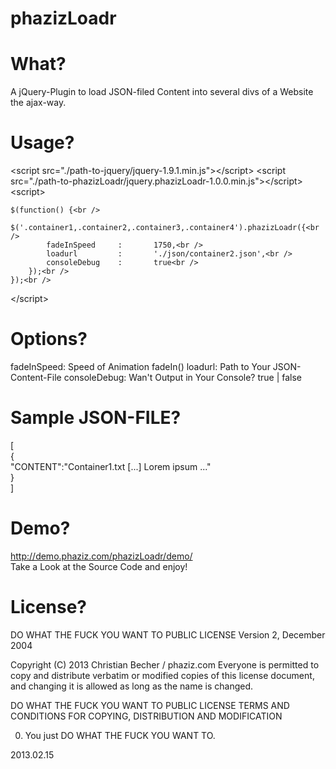 phazizLoadr
===========


What?
=====
A jQuery-Plugin to load JSON-filed Content into several divs of a Website the ajax-way.


Usage?
======
&lt;script src="./path-to-jquery/jquery-1.9.1.min.js"&gt;&lt;/script&gt;
&lt;script src="./path-to-phazizLoadr/jquery.phazizLoadr-1.0.0.min.js"&gt;&lt;/script&gt;
&lt;script&gt;
    
	$(function() {<br />
        $('.container1,.container2,.container3,.container4').phazizLoadr({<br />
            fadeInSpeed     :       1750,<br />
            loadurl         :       './json/container2.json',<br />
            consoleDebug    :       true<br />
        });<br />
    });<br />
&lt;/script&gt;


Options?
========
fadeInSpeed: Speed of Animation fadeIn()
loadurl: Path to Your JSON-Content-File
consoleDebug: Wan't Output in Your Console? true | false


Sample JSON-FILE?
=================
[<br />
	{<br />
		"CONTENT":"Container1.txt [...] Lorem ipsum ..."<br />
	}<br />
]<br />


Demo?
=====
http://demo.phaziz.com/phazizLoadr/demo/<br />
Take a Look at the Source Code and enjoy!


License?
========
DO WHAT THE FUCK YOU WANT TO PUBLIC LICENSE
Version 2, December 2004
 
Copyright (C) 2013 Christian Becher / phaziz.com
Everyone is permitted to copy and distribute verbatim or modified
copies of this license document, and changing it is allowed as long
as the name is changed.
 
DO WHAT THE FUCK YOU WANT TO PUBLIC LICENSE
TERMS AND CONDITIONS FOR COPYING, DISTRIBUTION AND MODIFICATION
 
0. You just DO WHAT THE FUCK YOU WANT TO.

2013.02.15